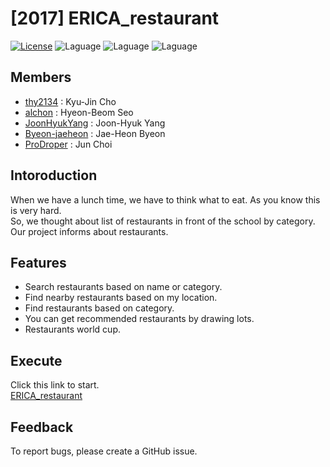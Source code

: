 # [2017] ERICA_restaurant
[![License](https://img.shields.io/badge/license-MIT-blue.svg)](https://opensource.org/licenses/MIT)
![Laguage](https://img.shields.io/badge/html-5-green.svg)
![Laguage](https://img.shields.io/badge/css-3-green.svg)
![Laguage](https://img.shields.io/badge/php-7-green.svg)

## Members
- [thy2134](https://github.com/thy2134) : Kyu-Jin Cho
- [alchon](https://github.com/alchon) : Hyeon-Beom Seo
- [JoonHyukYang](https://github.com/JoonHyukYang) : Joon-Hyuk Yang
- [Byeon-jaeheon](https://github.com/Byeon-jaeheon) : Jae-Heon Byeon
- [ProDroper](https://github.com/ProDroper) : Jun Choi


## Intoroduction
When we have a lunch time, we have to think what to eat. As you know this is very hard.  
So, we thought about list of restaurants in front of the school by category.  
Our project informs about restaurants.  

## Features  
- Search restaurants based on name or category.  
- Find nearby restaurants based on my location.  
- Find restaurants based on category.  
- You can get recommended restaurants by drawing lots.  
- Restaurants world cup.  

## Execute  
Click this link to start.    
[ERICA_restaurant](https://what-to-eat-erica.duckdns.org:8443/)

## Feedback  
To report bugs, please create a GitHub issue.  
